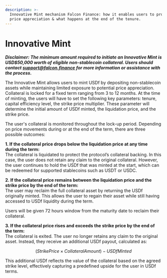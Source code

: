 ```yaml
---
description: >-
  Innovative Mint mechanism Falcon Finance: how it enables users to profit from
  price appreciation & what happens at the end of the tenure.
---
```


# Innovative Mint

_**Disclaimer: The minimum amount required to initiate an Innovative Mint is USD$50,000 worth of eligible non-stablecoin collateral. Users should contact support@falcon.finance for more information or assistance with the process.**_

The Innovative Mint allows users to mint USDf by depositing non-stablecoin assets while maintaining limited exposure to potential price appreciation. Collateral is locked for a fixed term ranging from 3 to 12 months. At the time of minting, the users will have to set the following key parameters: tenure, capital efficiency level, the strike price multiplier. These parameter will determine the initial amount of USDf minted, the liquidation price, and the strike price.

The user's collateral is monitored throughout the lock-up period. Depending on price movements during or at the end of the term, there are three possible outcomes:

**1. If the collateral price drops below the liquidation price at any time during the term:**\
The collateral is liquidated to protect the protocol’s collateral backing. In this case, the user does not retain any claim to the original collateral. However, the user continues to hold the USDf that was minted at the start, which can be redeemed for supported stablecoins such as USDT or USDC.

**2. If the collateral price remains between the liquidation price and the strike price by the end of the term:**\
The user may reclaim the full collateral asset by returning the USDf originally minted. This allows the user to regain their asset while still having accessed to USDf liquidity during the term.

Users will be given 72 hours window from the maturity date to reclaim their collateral.&#x20;

**3. If the collateral price rises and exceeds the strike price by the end of the term:**\
The collateral is exited. The user no longer retains any claim to the original asset. Instead, they receive an additional USDf payout, calculated as:&#x20;

$$
(Strike Price × Collateral Amount) − USDf Minted
$$

This additional USDf reflects the value of the collateral based on the agreed strike level, effectively capturing a predefined upside for the user in USDf terms.
